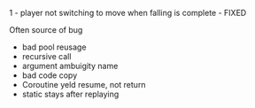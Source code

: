1 - player not switching to move when falling is complete - FIXED

Often source of bug
- bad pool reusage
- recursive call
- argument ambuigity name
- bad code copy
- Coroutine yeld resume, not return
- static stays after replaying